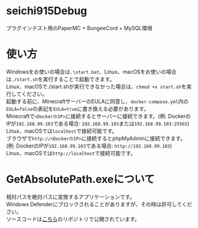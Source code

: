 # seichi915Debug
プラグインテスト用のPaperMC + BungeeCord + MySQL環境

# 使い方
Windowsをお使いの場合は`.\start.bat`、Linux、macOSをお使いの場合は`./start.sh`を実行することで起動できます。<br>
Linux、macOSで./start.shが実行できなかった場合は、`chmod +x start.sh`を実行してください。<br>
起動する前に、MinecraftサーバーのEULAに同意し、`docker-compose.yml`内の`EULA=false`の表記を`EULA=true`に書き換える必要があります。<br>
Minecraftで`<DockerのIP>`に接続するとサーバーに接続できます。(例: DockerのIPが`192.168.99.103`である場合: `192.168.99.103`または`192.168.99.103:25565`)<br>
Linux、macOSでは`localhost`で接続可能です。<br>
ブラウザで`http://<DockerのIP>`に接続するとphpMyAdminに接続できます。(例: DockerのIPが`192.168.99.103`である場合: `http://192.168.99.103`)<br>
Linux、macOSでは`http://localhost`で接続可能です。

# GetAbsolutePath.exeについて
相対パスを絶対パスに変換するアプリケーションです。<br>
Windows Defenderにブロックされることがありますが、その時は許可してください。<br>
ソースコードは[こちら](https://github.com/seichi915Network/GetAbsolutePath)のリポジトリで公開されています。
